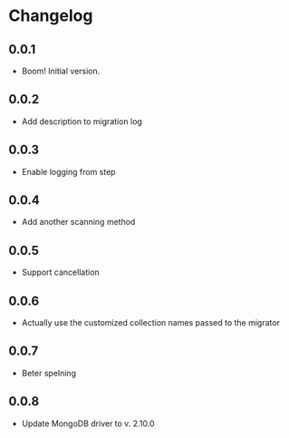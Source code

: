 # Changelog

## 0.0.1
* Boom! Initial version.

## 0.0.2
* Add description to migration log

## 0.0.3
* Enable logging from step

## 0.0.4
* Add another scanning method

## 0.0.5
* Support cancellation

## 0.0.6
* Actually use the customized collection names passed to the migrator

## 0.0.7
* Beter spelning

## 0.0.8
* Update MongoDB driver to v. 2.10.0